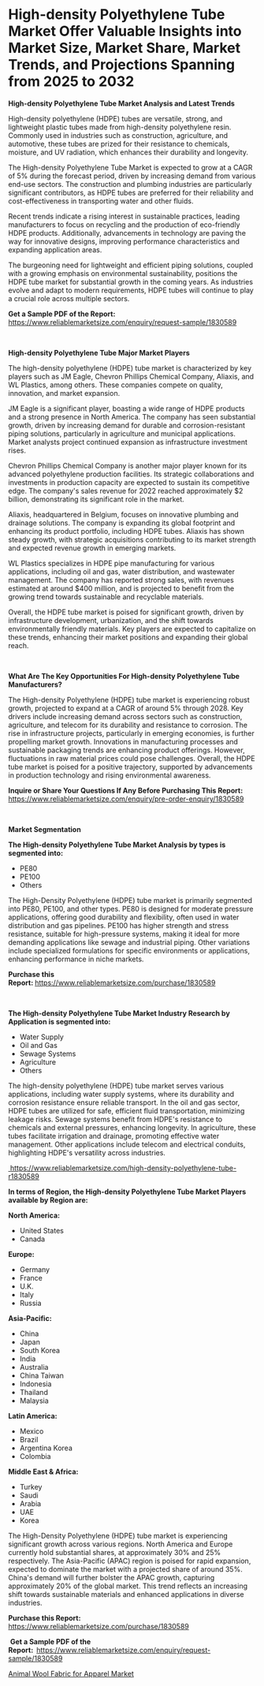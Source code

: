 <p><h1>High-density Polyethylene Tube Market Offer Valuable Insights into Market Size, Market Share, Market Trends, and Projections Spanning from 2025 to 2032</h1></p><p><strong>High-density Polyethylene Tube Market Analysis and Latest Trends</strong></p>
<p><p>High-density polyethylene (HDPE) tubes are versatile, strong, and lightweight plastic tubes made from high-density polyethylene resin. Commonly used in industries such as construction, agriculture, and automotive, these tubes are prized for their resistance to chemicals, moisture, and UV radiation, which enhances their durability and longevity. </p><p>The High-density Polyethylene Tube Market is expected to grow at a CAGR of 5% during the forecast period, driven by increasing demand from various end-use sectors. The construction and plumbing industries are particularly significant contributors, as HDPE tubes are preferred for their reliability and cost-effectiveness in transporting water and other fluids. </p><p>Recent trends indicate a rising interest in sustainable practices, leading manufacturers to focus on recycling and the production of eco-friendly HDPE products. Additionally, advancements in technology are paving the way for innovative designs, improving performance characteristics and expanding application areas. </p><p>The burgeoning need for lightweight and efficient piping solutions, coupled with a growing emphasis on environmental sustainability, positions the HDPE tube market for substantial growth in the coming years. As industries evolve and adapt to modern requirements, HDPE tubes will continue to play a crucial role across multiple sectors.</p></p>
<p><strong>Get a Sample PDF of the Report:&nbsp;</strong> <a href="https://www.reliablemarketsize.com/enquiry/request-sample/1830589?utm_campaign=2445&utm_medium=2&utm_source=Github&utm_content=ia&utm_term=03042025&utm_id=high-density-polyethylene-tube">https://www.reliablemarketsize.com/enquiry/request-sample/1830589</a></p>
<p>&nbsp;</p>
<p><strong>High-density Polyethylene Tube Major Market Players</strong></p>
<p><p>The high-density polyethylene (HDPE) tube market is characterized by key players such as JM Eagle, Chevron Phillips Chemical Company, Aliaxis, and WL Plastics, among others. These companies compete on quality, innovation, and market expansion.</p><p>JM Eagle is a significant player, boasting a wide range of HDPE products and a strong presence in North America. The company has seen substantial growth, driven by increasing demand for durable and corrosion-resistant piping solutions, particularly in agriculture and municipal applications. Market analysts project continued expansion as infrastructure investment rises.</p><p>Chevron Phillips Chemical Company is another major player known for its advanced polyethylene production facilities. Its strategic collaborations and investments in production capacity are expected to sustain its competitive edge. The company's sales revenue for 2022 reached approximately $2 billion, demonstrating its significant role in the market.</p><p>Aliaxis, headquartered in Belgium, focuses on innovative plumbing and drainage solutions. The company is expanding its global footprint and enhancing its product portfolio, including HDPE tubes. Aliaxis has shown steady growth, with strategic acquisitions contributing to its market strength and expected revenue growth in emerging markets.</p><p>WL Plastics specializes in HDPE pipe manufacturing for various applications, including oil and gas, water distribution, and wastewater management. The company has reported strong sales, with revenues estimated at around $400 million, and is projected to benefit from the growing trend towards sustainable and recyclable materials.</p><p>Overall, the HDPE tube market is poised for significant growth, driven by infrastructure development, urbanization, and the shift towards environmentally friendly materials. Key players are expected to capitalize on these trends, enhancing their market positions and expanding their global reach.</p></p>
<p>&nbsp;</p>
<p><strong>What Are The Key Opportunities For High-density Polyethylene Tube Manufacturers?</strong></p>
<p><p>The High-density Polyethylene (HDPE) tube market is experiencing robust growth, projected to expand at a CAGR of around 5% through 2028. Key drivers include increasing demand across sectors such as construction, agriculture, and telecom for its durability and resistance to corrosion. The rise in infrastructure projects, particularly in emerging economies, is further propelling market growth. Innovations in manufacturing processes and sustainable packaging trends are enhancing product offerings. However, fluctuations in raw material prices could pose challenges. Overall, the HDPE tube market is poised for a positive trajectory, supported by advancements in production technology and rising environmental awareness.</p></p>
<p><strong>Inquire or Share Your Questions If Any Before Purchasing This Report:</strong> <a href="https://www.reliablemarketsize.com/enquiry/pre-order-enquiry/1830589?utm_campaign=2445&utm_medium=2&utm_source=Github&utm_content=ia&utm_term=03042025&utm_id=high-density-polyethylene-tube">https://www.reliablemarketsize.com/enquiry/pre-order-enquiry/1830589</a></p>
<p>&nbsp;</p>
<p><strong>Market Segmentation</strong></p>
<p><strong>The High-density Polyethylene Tube Market Analysis by types is segmented into:</strong></p>
<p><ul><li>PE80</li><li>PE100</li><li>Others</li></ul></p>
<p><p>The High-Density Polyethylene (HDPE) tube market is primarily segmented into PE80, PE100, and other types. PE80 is designed for moderate pressure applications, offering good durability and flexibility, often used in water distribution and gas pipelines. PE100 has higher strength and stress resistance, suitable for high-pressure systems, making it ideal for more demanding applications like sewage and industrial piping. Other variations include specialized formulations for specific environments or applications, enhancing performance in niche markets.</p></p>
<p><strong>Purchase this Report:&nbsp;</strong><a href="https://www.reliablemarketsize.com/purchase/1830589?utm_campaign=2445&utm_medium=2&utm_source=Github&utm_content=ia&utm_term=03042025&utm_id=high-density-polyethylene-tube">https://www.reliablemarketsize.com/purchase/1830589</a></p>
<p>&nbsp;</p>
<p><strong>The High-density Polyethylene Tube Market Industry Research by Application is segmented into:</strong></p>
<p><ul><li>Water Supply</li><li>Oil and Gas</li><li>Sewage Systems</li><li>Agriculture</li><li>Others</li></ul></p>
<p><p>The high-density polyethylene (HDPE) tube market serves various applications, including water supply systems, where its durability and corrosion resistance ensure reliable transport. In the oil and gas sector, HDPE tubes are utilized for safe, efficient fluid transportation, minimizing leakage risks. Sewage systems benefit from HDPE's resistance to chemicals and external pressures, enhancing longevity. In agriculture, these tubes facilitate irrigation and drainage, promoting effective water management. Other applications include telecom and electrical conduits, highlighting HDPE's versatility across industries.</p></p>
<p><a href="https://www.reliablemarketsize.com/high-density-polyethylene-tube-r1830589?utm_campaign=2445&utm_medium=2&utm_source=Github&utm_content=ia&utm_term=03042025&utm_id=high-density-polyethylene-tube">&nbsp;https://www.reliablemarketsize.com/high-density-polyethylene-tube-r1830589</a></p>
<p><strong>In terms of Region, the High-density Polyethylene Tube Market Players available by Region are:</strong></p>
<p>
    <p> <strong> North America: </strong>
        <ul>
            <li>United States</li>
            <li>Canada</li>
        </ul>
        </p> 
    <p> <strong> Europe: </strong>
        <ul>
            <li>Germany</li>
            <li>France</li>
            <li>U.K.</li>
            <li>Italy</li>
            <li>Russia</li>
        </ul>
        </p> 
    <p> <strong> Asia-Pacific: </strong>
        <ul>
            <li>China</li>
            <li>Japan</li>
            <li>South Korea</li>
            <li>India</li>
            <li>Australia</li>
            <li>China Taiwan</li>
            <li>Indonesia</li>
            <li>Thailand</li>
            <li>Malaysia</li>
        </ul>
        </p> 
    <p> <strong> Latin America: </strong>
        <ul>
            <li>Mexico</li>
            <li>Brazil</li>
            <li>Argentina Korea</li>
            <li>Colombia</li>
        </ul>
        </p> 
    <p> <strong> Middle East & Africa: </strong>
        <ul>
            <li>Turkey</li>
            <li>Saudi</li>
            <li>Arabia</li>
            <li>UAE</li>
            <li>Korea</li>
        </ul>
    </p>
    </p>
<p><p>The High-Density Polyethylene (HDPE) tube market is experiencing significant growth across various regions. North America and Europe currently hold substantial shares, at approximately 30% and 25% respectively. The Asia-Pacific (APAC) region is poised for rapid expansion, expected to dominate the market with a projected share of around 35%. China's demand will further bolster the APAC growth, capturing approximately 20% of the global market. This trend reflects an increasing shift towards sustainable materials and enhanced applications in diverse industries.</p></p>
<p><strong>Purchase this Report: </strong><a href="https://www.reliablemarketsize.com/purchase/1830589?utm_campaign=2445&utm_medium=2&utm_source=Github&utm_content=ia&utm_term=03042025&utm_id=high-density-polyethylene-tube">https://www.reliablemarketsize.com/purchase/1830589</a></p>
<p>&nbsp;<strong>Get a Sample PDF of the Report:&nbsp;&nbsp;</strong><a href="https://www.reliablemarketsize.com/enquiry/request-sample/1830589?utm_campaign=2445&utm_medium=2&utm_source=Github&utm_content=ia&utm_term=03042025&utm_id=high-density-polyethylene-tube">https://www.reliablemarketsize.com/enquiry/request-sample/1830589</a></p>
<p><strong></strong></p>
<p><p><a href="https://github.com/leopardmicheal7019/Market-Research-Report-List-1/blob/main/animal-wool-fabric-for-apparel-market.md?utm_campaign=2445&utm_medium=2&utm_source=Github&utm_content=ia&utm_term=03042025&utm_id=high-density-polyethylene-tube">Animal Wool Fabric for Apparel Market</a></p></p>